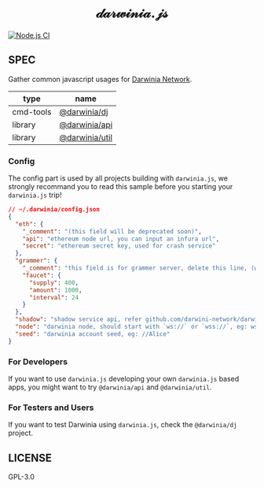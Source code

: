 <h1 align="center">
𝒹𝒶𝓇𝓌𝒾𝓃𝒾𝒶.𝒿𝓈
</h1>

[![Node.js CI][workflow-badge]][github]

## SPEC

Gather common javascript usages for [Darwinia Network](https://darwinia.network).


| type      | name                                        |
|-----------|---------------------------------------------|
| cmd-tools | [@darwinia/dj](./packages/dj/README.md)     |
| library   | [@darwinia/api](./packages/api/README.md)   |
| library   | [@darwinia/util](./packages/util/README.md) |


### Config

The config part is used by all projects building with `darwinia.js`, 
we strongly recommand you to read this sample before you starting your
`darwinia.js` trip!

```json
// ~/.darwinia/config.json
{
  "eth": {
    "_comment": "(this field will be deprecated soon)",
    "api": "ethereum node url, you can input an infura url",
    "secret": "ethereum secret key, used for crash service"
  },
  "grammer": {
    "_comment": "this field is for grammer server, delete this line, (will be deprecated soon)",
    "faucet": {
      "supply": 400,
      "amount": 1000,
      "interval": 24
    }
  },
  "shadow": "shadow service api, refer github.com/darwini-network/darwinia.go",
  "node": "darwinia node, should start with `ws://` or `wss://`, eg: ws://0.0.0.0:9944",
  "seed": "darwinia account seed, eg: //Alice"
}
```

### For Developers

If you want to use `darwinia.js` developing your own `darwinia.js` based apps, you might
want to try `@darwinia/api` and `@darwinia/util`.


### For Testers and Users

If you want to test Darwinia using `darwinia.js`, check the `@darwinia/dj` project.


## LICENSE

GPL-3.0

[github]: https://github.com/darwinia-network/darwinia.js
[workflow-badge]: https://github.com/darwinia-network/darwinia.js/workflows/Node.js%20CI/badge.svg
[types.json]: https://github.com/darwinia-network/darwinia/blob/master/runtime/crab/types.json
